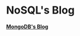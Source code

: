 # NoSQL's Blog

[**MongoDB's Blog**](https://github.com/galaxyglory/blog/tree/master/nosql/Mongodb)

